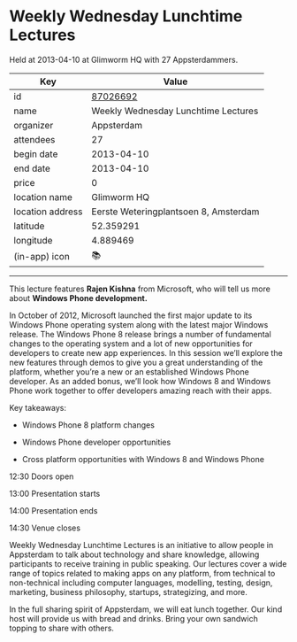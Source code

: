 # Weekly Wednesday Lunchtime Lectures
Held at 2013-04-10 at Glimworm HQ with 27 Appsterdammers.
        
|Key|Value
|---|---|
|id|[87026692](https://www.meetup.com/appsterdam/events/87026692/)|
|name|Weekly Wednesday Lunchtime Lectures|
|organizer|Appsterdam|
|attendees|27|
|begin date|2013-04-10|
|end date|2013-04-10|
|price|0|
|location name|Glimworm HQ|
|location address|Eerste Weteringplantsoen 8, Amsterdam|
|latitude|52.359291|
|longitude|4.889469|
|(in-app) icon|📚|

---

This lecture features **Rajen Kishna** from Microsoft, who will tell us more about **Windows Phone development.**

In October of 2012, Microsoft launched the first major update to its Windows Phone operating system along with the latest major Windows release. The Windows Phone 8 release brings a number of fundamental changes to the operating system and a lot of new opportunities for developers to create new app experiences. In this session we’ll explore the new features through demos to give you a great understanding of the platform, whether you’re a new or an established Windows Phone developer. As an added bonus, we’ll look how Windows 8 and Windows Phone work together to offer developers amazing reach with their apps.

Key takeaways:

- Windows Phone 8 platform changes

- Windows Phone developer opportunities

- Cross platform opportunities with Windows 8 and Windows Phone

12:30 Doors open

13:00 Presentation starts

14:00 Presentation ends

14:30 Venue closes

Weekly Wednesday Lunchtime Lectures is an initiative to allow people in Appsterdam to talk about technology and share knowledge, allowing participants to receive training in public speaking. Our lectures cover a wide range of topics related to making apps on any platform, from technical to non-technical including computer languages, modelling, testing, design, marketing, business philosophy, startups, strategizing, and more.

In the full sharing spirit of Appsterdam, we will eat lunch together. Our kind host will provide us with bread and drinks. Bring your own sandwich topping to share with others.


